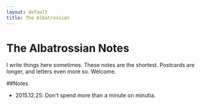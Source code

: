 ```yaml
---
layout: default
title: The Albatrossian
---
```


<h1>The Albatrossian Notes</h1>
<p>I write things here sometimes. These notes are the shortest. Postcards are longer, and letters even more so. Welcome.</a></p>

##Notes

* 2015.12.25: Don't spend more than a minute on minutia.
